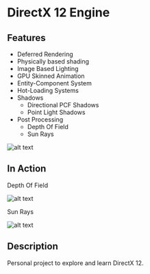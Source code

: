 # DirectX 12 Engine

## Features

* Deferred Rendering
* Physically based shading
* Image Based Lighting
* GPU Skinned Animation
* Entity-Component System
* Hot-Loading Systems
* Shadows
    - Directional PCF Shadows
    - Point Light Shadows
* Post Processing 
    - Depth Of Field
    - Sun Rays

![alt text](https://github.com/nitvic793/dx12-engine-elixir/raw/master/Images/screenshot.png "Sample Image")

## In Action

Depth Of Field

![alt text](https://github.com/nitvic793/dx12-engine-elixir/raw/master/Images/dof.gif "Depth of Field")

Sun Rays

![alt text](https://github.com/nitvic793/dx12-engine-elixir/raw/master/Images/scene.gif "Sample Scene")

## Description

Personal project to explore and learn DirectX 12. 


